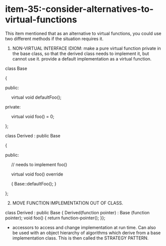 # item-35:-consider-alternatives-to-virtual-functions

This item mentioned that as an alternative to virtual functions, you
could use two different methods if the situation requires it. 

1. NON-VIRTUAL INTERFACE IDIOM: make a pure virtual function private in
the base class, so that the derived class needs to implement it, but
cannot use it. provide a default implementation as a virtual function. 

class Base

{

public:

     virtual void defaultFoo();

private:

     virtual void foo() = 0;

};

class Derived : public Base

{

public:

     // needs to implement foo()

     virtual void foo() override

     { Base::defaultFoo(); }

};

2. MOVE FUNCTION IMPLEMENTATION OUT OF CLASS. 

class Derived : public Base { Derived(function pointer) : Base (function
pointer); void foo() { return function-pointer(); }};

+ accessors to access and change implementation at run time. Can also be
used with an object hierarchy of algorithms which derive from a base
implementation class. This is then called the STRATEGY PATTERN. 


